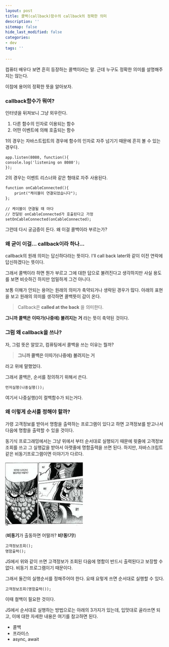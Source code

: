 ```yaml
---
layout: post
title: 콜백(callback)함수의 callback의 정확한 의미
description: ''
sitemap: false
hide_last_modified: false
categories:
- dev
tags: ''

---
```

컴퓨터 배우다 보면 흔히 등장하는 콜백이라는 말. 근데 누구도 정확한 의미를 설명해주지는 않는다.

이참에 용어의 정확한 뜻을 알아보자.

### callback함수가 뭐여?

인터넷을 뒤져보니 그냥 외우란다.

1. 다른 함수의 인자로 이용되는 함수
2. 어떤 이벤트에 의해 호출되는 함수

1의 경우는 자바스트립트의 경우에 함수의 인자로 자주 넘기기 때문에 흔히 볼 수 있는 경우다.

    app.listen(8080, function(){
    console.log('listening on 8080');
    });

2의 경우는 이벤트 리스너와 같은 형태로 자주 사용된다.

    function onCableConnected(){ 
    	print("케이블이 연결되었습니다"); 
    }; 
    
    // 케이블이 연결될 때 마다 
    // 전달된 onCableConnected가 호출된다고 가정 
    setOnCableConnected(onCableConnected);

그런데 다시 궁금증이 든다.
왜 이걸 콜백이라 부르는가?

### 왜 굳이 이걸... callback이라 하나...

callback의 원래 의미는 답신하다라는 뜻이다. I'll call back later와 같이 이전 연락에 답신하겠다는 뜻이다.

그래서 콜백이라 하면 뭔가 부르고 그에 대한 답으로 불려진다고 생각하지만 사실 용도를 보면 비슷하긴 하지만 엄밀하게 그건 아니다.

보통 이해가 안되는 용어는 원래의 의미가 축약되거나 생략된 경우가 많다. 아래의 표현을 보고 원래의 의미를 생각하면 콜백뜻이 감이 온다.

> Callback은 **called at the back** 을 의미한다.

**그니까 콜백은 이따가(나중에) 불려지는 거** 라는 뜻이 축약된 것이다.

### 그럼 왜 callback을 쓰나?

자, 그럼 뜻은 알았고, 컴퓨팅에서 콜백을 쓰는 이유는 뭘까?

> **그니까 콜백은 이따가(나중에) 불려지는 거**

라고 위에 말했었다.

그래서 콜백은, 순서를 정의하기 위해서 쓴다.

    먼저실행(나중실행());

여기서 나중실행()이 컬백함수가 되는거다.

### 왜 이렇게 순서를 정해야 할까?

가령 고객정보를 받아서 명함을 출력하는 프로그램이 있다고 하면 고객정보를 받고나서 다음에 명함을 출력할 수 있을 것이다.

동기식 프로그래밍에서는 그냥 위에서 부터 순서대로 실행되기 때문에 윗줄에 고객정보조회를 쓰고 그 실행값을 받아서 아랫줄에 명함출력을 쓰면 된다. 하지만, 자바스크립트 같은 비동기프로그램이면 이야기가 다르다.

![](/uploads/download-3.jpg)

(**비동기**가 출동하면 어떨까? **비!동!기!**)

    고객정보조회();
    명함출력();

JS에서 위와 같이 쓰면 고객정보가 조회된 다음에 명함이 반드시 출력된다고 보장할 수 없다. 비동기 프로그램이기 때문이다.

그래서 둘간의 실행순서를 정해주어야 한다. 요때 요렇게 쓰면 순서대로 실행할 수 있다.

    고객정보조회(명함출력());

이때 컬백이 필요한 것이다.

JS에서 순서대로 실행하는 방법으로는 아래의 3가지가 있는데, 입맛대로 골라쓰면 되고, 이에 대한 자세한 내용은 여기를 참고하면 된다.

* 콜백
* 프라미스
* async, await